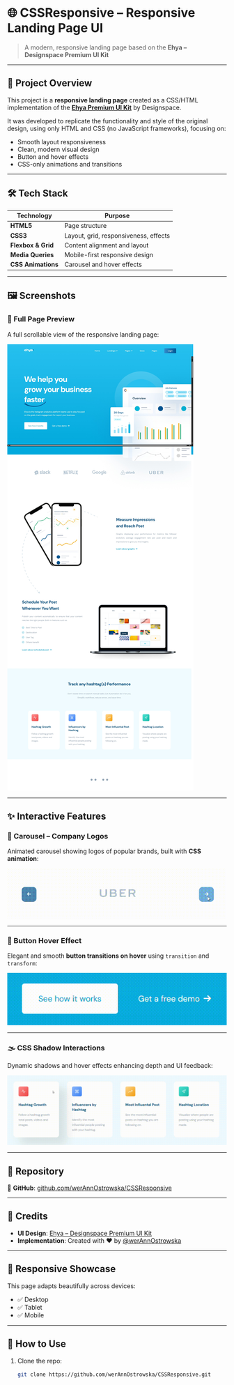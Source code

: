 # 🌐 CSSResponsive – Responsive Landing Page UI

> A modern, responsive landing page based on the **Ehya – Designspace Premium UI Kit**

---

## 🎨 Project Overview

This project is a **responsive landing page** created as a CSS/HTML implementation of the **[Ehya Premium UI Kit](https://designspace.io/product/ehya-landing-page-design-template/)** by Designspace.

It was developed to replicate the functionality and style of the original design, using only HTML and CSS (no JavaScript frameworks), focusing on:

- Smooth layout responsiveness  
- Clean, modern visual design  
- Button and hover effects  
- CSS-only animations and transitions  

---

## 🛠️ Tech Stack

| Technology | Purpose |
|------------|---------|
| **HTML5**  | Page structure |
| **CSS3**   | Layout, grid, responsiveness, effects |
| **Flexbox & Grid** | Content alignment and layout |
| **Media Queries** | Mobile-first responsive design |
| **CSS Animations** | Carousel and hover effects |

---

## 🖼️ Screenshots

### 🧩 Full Page Preview

A full scrollable view of the responsive landing page:

![Full Page](assetsReadMe/fullPage.jpeg)

---

## ✨ Interactive Features

### 🔁 Carousel – Company Logos

Animated carousel showing logos of popular brands, built with **CSS animation**:

![Carousel Animation](assetsReadMe/carousel.gif)

---

### 🔘 Button Hover Effect

Elegant and smooth **button transitions on hover** using `transition` and `transform`:

![Button Hover Effect](assetsReadMe/bttns.gif)

---

### 🌫️ CSS Shadow Interactions

Dynamic shadows and hover effects enhancing depth and UI feedback:

![CSS Shadow Demo](assetsReadMe/shadow.gif)

---

## 📁 Repository

🔗 **GitHub**: [github.com/werAnnOstrowska/CSSResponsive](https://github.com/werAnnOstrowska/CSSResponsive)

---

## 🙌 Credits

- **UI Design**: [Ehya – Designspace Premium UI Kit](https://designspace.io/product/ehya-landing-page-design-template/)
- **Implementation**: Created with ❤️ by [@werAnnOstrowska](https://github.com/werAnnOstrowska)

---

## 📱 Responsive Showcase

This page adapts beautifully across devices:
- ✅ Desktop
- ✅ Tablet
- ✅ Mobile

---

## 📌 How to Use

1. Clone the repo:
   ```bash
   git clone https://github.com/werAnnOstrowska/CSSResponsive.git
